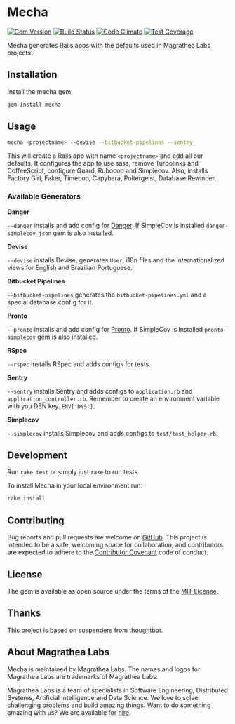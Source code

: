 # Mecha

[![Gem Version](https://badge.fury.io/rb/mecha.svg)](https://badge.fury.io/rb/mecha)
[![Build Status](https://travis-ci.org/magrathealabs/mecha.svg?branch=master)](https://travis-ci.org/magrathealabs/mecha)
[![Code Climate](https://codeclimate.com/github/magrathealabs/mecha/badges/gpa.svg)](https://codeclimate.com/github/magrathealabs/mecha)
[![Test Coverage](https://codeclimate.com/github/magrathealabs/mecha/badges/coverage.svg)](https://codeclimate.com/github/magrathealabs/mecha/coverage)

Mecha generates Rails apps with the defaults used in Magrathea Labs projects.

## Installation

Install the mecha gem:

```bash
gem install mecha
```

## Usage

```bash
mecha <projectname> --devise --bitbucket-pipelines --sentry
```

This will create a Rails app with name `<projectname>` and add all our defaults. It configures the app to use sass, remove Turbolinks and CoffeeScript, configure Guard, Rubocop and Simplecov. Also, installs Factory Girl, Faker, Timecop, Capybara, Poltergeist, Database Rewinder.

### Available Generators

**Danger**

`--danger` installs and add config for [Danger](http://danger.systems/ruby/). If SimpleCov is installed `danger-simplecov_json` gem is also installed.

**Devise**

`--devise` installs Devise, generates `User`, i18n files and the internationalized views for English and Brazilian Portuguese.

**Bitbucket Pipelines**

`--bitbucket-pipelines` generates the `bitbucket-pipelines.yml` and a special database config for it.

**Pronto**

`--pronto` installs and add config for [Pronto](https://github.com/prontolabs/pronto). If SimpleCov is installed `pronto-simplecov` gem is also installed.

**RSpec**

`--rspec` installs RSpec and adds configs for tests.

**Sentry**

`--sentry` installs Sentry and adds configs to `application.rb` and `application_controller.rb`. Remember to create an environment
variable with you DSN key. `ENV['DNS']`.

**Simplecov**

`--simplecov` installs Simplecov and adds configs to `test/test_helper.rb`.

## Development

Run `rake test` or simply just `rake` to run tests.

To install Mecha in your local environment run:

```bash
rake install
```

## Contributing

Bug reports and pull requests are welcome on [GitHub](https://github.com/magrathealabs/mecha/issues). This project is
intended to be a safe, welcoming space for collaboration, and contributors are expected to adhere to the
[Contributor Covenant](http://contributor-covenant.org) code of conduct.


## License

The gem is available as open source under the terms of the [MIT License](http://opensource.org/licenses/MIT).

## Thanks

This project is based on [suspenders](https://github.com/thoughtbot/suspenders) from thoughtbot.

## About Magrathea Labs

Mecha is maintained by Magrathea Labs. The names and logos for Magrathea Labs are trademarks of Magrathea Labs.

Magrathea Labs is a team of specialists in Software Engineering, Distributed Systems, Artificial Intelligence and
Data Science. We love to solve challenging problems and build amazing things. Want to do something amazing with us?
We are available for [hire](mailto:contact@magrathealabs.com).
